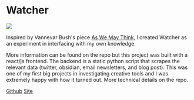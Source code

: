 # Watcher

<div class="header-image">
    <img src="/thumbnails/watcher.png" >
</div>

Inspired by Vannevar Bush's piece [As We May Think](https://www.theatlantic.com/magazine/archive/1945/07/as-we-may-think/303881/), I created Watcher as an experiment in interfacing with my own knowledge.

More information can be found on the repo but this project was built with a react/js frontend. The backend is a static python script that scrapes the relevant data (twitter, obsidian, email newsletters, and blog post). This was one of my first big projects in investigating creative tools and I was extremely happy with how it turned out. More technical details on the repo.

<p class="links">
<a href="https://github.com/zhaovan/watcher">Github</a>
<a href="https://www.watcherapp.dev/">Site</a>
</p>
